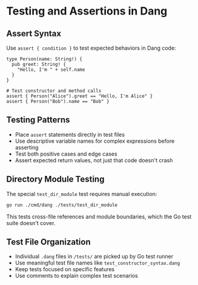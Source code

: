 # Testing and Assertions in Dang

## Assert Syntax
Use `assert { condition }` to test expected behaviors in Dang code:
```dang
type Person(name: String!) {
  pub greet: String! {
    "Hello, I'm " + self.name
  }
}

# Test constructor and method calls
assert { Person("Alice").greet == "Hello, I'm Alice" }
assert { Person("Bob").name == "Bob" }
```

## Testing Patterns
- Place `assert` statements directly in test files
- Use descriptive variable names for complex expressions before asserting
- Test both positive cases and edge cases
- Assert expected return values, not just that code doesn't crash

## Directory Module Testing
The special `test_dir_module` test requires manual execution:
```bash
go run ./cmd/dang ./tests/test_dir_module
```
This tests cross-file references and module boundaries, which the Go test suite doesn't cover.

## Test File Organization
- Individual `.dang` files in `/tests/` are picked up by Go test runner
- Use meaningful test file names like `test_constructor_syntax.dang`
- Keep tests focused on specific features
- Use comments to explain complex test scenarios
